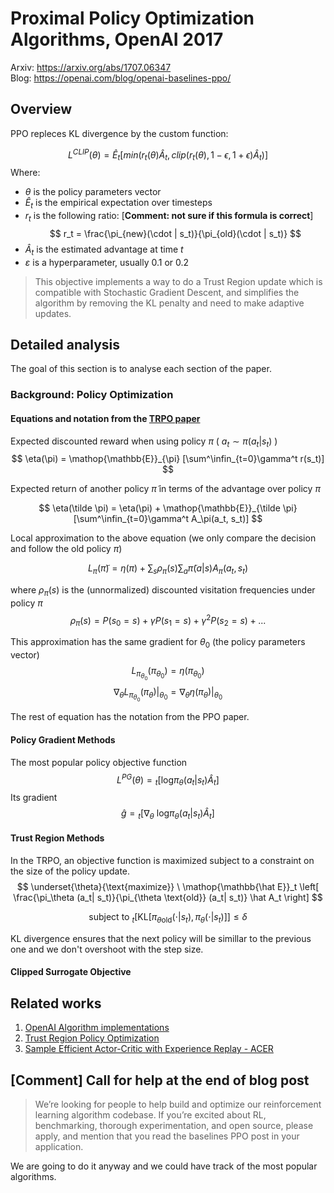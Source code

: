 # Proximal Policy Optimization Algorithms, OpenAI 2017
Arxiv: https://arxiv.org/abs/1707.06347  
Blog: https://openai.com/blog/openai-baselines-ppo/

## Overview
PPO repleces KL divergence by the custom function:

$$
L^{CLIP}(\theta) = \hat E_t[min(r_t(\theta) \hat A_t, clip(r_t(\theta), 1-\epsilon, 1+\epsilon)\hat A_t )]
$$
Where:
- $\theta$ is the policy parameters vector
- $\hat{E}_t$ is the empirical expectation over timesteps
- $r_{t}$ is the following ratio:  [__Comment: not sure if this formula is correct__]
    $$
    r_t = \frac{\pi_{new}(\cdot | s_t)}{\pi_{old}(\cdot | s_t)}
    $$
- $\hat{A}_t$ is the estimated advantage at time $t$
- $\varepsilon$ is a hyperparameter, usually 0.1 or 0.2

>This objective implements a way to do a Trust Region update which is compatible with Stochastic Gradient Descent, and simplifies the algorithm by removing the KL penalty and need to make adaptive updates.


## Detailed analysis
The goal of this section is to analyse each section of the paper.

### Background: Policy Optimization

#### Equations and notation from the [TRPO paper](https://arxiv.org/abs/1502.05477)
Expected discounted reward when using policy $\pi$ ( $a_t \sim \pi(a_t|s_t)$ )
$$
\eta(\pi) = \mathop{\mathbb{E}}_{\pi} [\sum^\infin_{t=0}\gamma^t r(s_t)]
$$

Expected return of another policy $\tilde \pi$ in terms of the advantage over policy $\pi$

$$
\eta(\tilde \pi) = \eta(\pi) + \mathop{\mathbb{E}}_{\tilde \pi} [\sum^\infin_{t=0}\gamma^t A_\pi(a_t, s_t)]
$$

Local approximation to the above equation (we only compare the decision and follow the old policy $\pi$)

$$
L_\pi (\tilde \pi) = \eta(\pi) + \sum_s\rho_\pi (s) \sum_a \tilde\pi(a|s) A_\pi(a_t, s_t)
$$

where $\rho_\pi (s)$ is the (unnormalized) discounted visitation frequencies under policy $\pi$
$$
\rho_\pi (s) = P(s_0 = s) + \gamma P(s_1 = s)  + \gamma^2 P(s_2 = s)+...
$$

This approximation has the same gradient for $\theta_0$ (the policy parameters vector)
$$
L_{\pi_{\theta_0}} (\pi_{\theta_0}) = \eta(\pi_{\theta_0})
$$
$$
\left.\nabla_\theta  L_{\pi_{\theta_0}} (\pi_{\theta}) \right |_{\theta_0} = \left.\nabla_\theta  \eta(\pi_{\theta}) \right |_{\theta_0} 
$$

The rest of equation has the notation from the PPO paper.
#### Policy Gradient Methods
The most popular policy objective function
$$
L^{PG}(\theta) =  \mathop{\mathbb{\hat E}}_t [\text{log} \pi_\theta  (a_t| s_t) \hat A_t]
$$
Its gradient
$$
\hat g =  \mathop{\mathbb{\hat E}}_t [\nabla _\theta\  \text{log} \pi_\theta  (a_t| s_t) \hat A_t]
$$

#### Trust Region Methods
In the TRPO, an objective function is maximized subject to a
constraint on the size of the policy update.
$$
\underset{\theta}{\text{maximize}} \ \mathop{\mathbb{\hat E}}_t  \left[ \frac{\pi_\theta  (a_t| s_t)}{\pi_{\theta \text{old}}  (a_t| s_t)} \hat A_t \right]
$$

$$
\text{subject to} \ \mathop{\mathbb{\hat E}}_t  \left[ \text{KL}[ \pi_{\theta \text{old}} (\cdot| s_t), \pi_{\theta} (\cdot| s_t)] \right] \leq \delta
$$

KL divergence ensures that the next policy will be simillar to the previous one and we don't overshoot with the step size.

#### Clipped Surrogate Objective





## Related works
1. [OpenAI Algorithm implementations](https://github.com/openai/baselines)
2. [Trust Region Policy Optimization](https://arxiv.org/abs/1502.05477)
3. [Sample Efficient Actor-Critic with Experience Replay - ACER](https://arxiv.org/abs/1611.01224)

## [Comment] Call for help at the end of blog post  
>We’re looking for people to help build and optimize our reinforcement learning algorithm codebase. If you’re excited about RL, benchmarking, thorough experimentation, and open source, please apply, and mention that you read the baselines PPO post in your application.

We are going to do it anyway and we could have track of the most popular algorithms.
